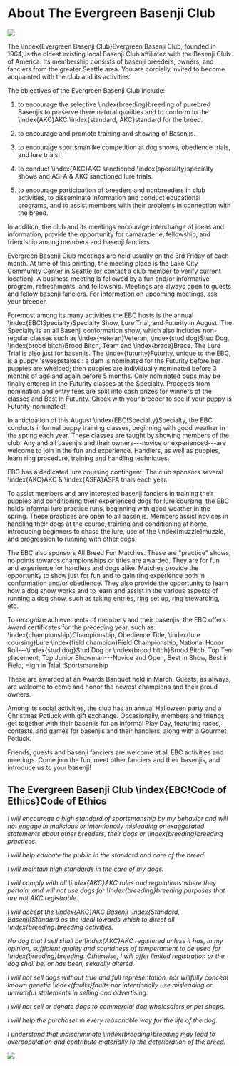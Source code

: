 # About The Evergreen Basenji Club

![](images/ebc-logo.png)

The \index{Evergreen Basenji Club}Evergreen Basenji Club, founded in 1964, is the oldest existing local Basenji Club affiliated with the Basenji Club of America.  Its membership consists of basenji breeders, owners, and fanciers from the greater Seattle area.  You are cordially invited to become acquainted with the club and its activities.

The objectives of the Evergreen Basenji Club include:

1. to encourage the selective \index{breeding}breeding of purebred Basenjis to preserve there natural qualities and to conform to the \index{AKC}AKC \index{standard, AKC}standard for the breed.

2. to encourage and promote training and showing of Basenjis.

3. to encourage sportsmanlike competition at dog shows, obedience trials, and lure trials.

4. to conduct \index{AKC}AKC sanctioned \index{specialty}specialty shows and ASFA & AKC sanctioned lure trials.

5. to encourage participation of breeders and nonbreeders in club activities, to disseminate information and conduct educational programs, and to assist members with their problems in connection with the breed.

In addition, the club and its meetings encourage interchange of ideas and information, provide the opportunity for camaraderie, fellowship, and friendship among members and basenji fanciers.

Evergreen Basenji Club meetings are held usually on the 3rd Friday of each month.  At time of this printing, the meeting place is the Lake City Community Center in Seattle (or contact a club member to verify current location). A business meeting is followed by a fun and/or informative program, refreshments, and fellowship.  Meetings are always open to guests and fellow basenji fanciers.  For information on upcoming meetings, ask your breeder.

Foremost among its many activities the EBC hosts is the annual \index{EBC!Specialty}Specialty Show, Lure Trial, and Futurity in August.  The Specialty is an all Basenji conformation show, which also includes non-regular classes such as \index{veteran}Veteran, \index{stud dog}Stud Dog, \index{brood bitch}Brood Bitch, Team and \index{brace}Brace.  The Lure Trial is also just for basenjis. The \index{futurity}Futurity, unique to the EBC, is a puppy 'sweepstakes': a dam is nominated for the Futurity before her puppies are whelped; then puppies are individually nominated before 3 months of age and again before 5 months.  Only nominated pups may be finally entered in the Futurity classes at the Specialty.  Proceeds from nomination and entry fees are split into cash prizes for winners of the classes and Best in Futurity.  Check with your breeder to see if your puppy is Futurity-nominated!

In anticipation of this August \index{EBC!Specialty}Specialty, the EBC conducts informal puppy training classes, beginning with good weather in the spring each year. These classes are taught by showing members of the club. Any and all basenjis and their owners---novice or experienced---are welcome to join in the fun and experience.  Handlers, as well as puppies, learn ring procedure, training and handling techniques.

EBC has a dedicated lure coursing contingent.  The club sponsors several \index{AKC}AKC & \index{ASFA}ASFA trials each year.

To assist members and any interested basenji fanciers in training their puppies and conditioning their experienced dogs for lure coursing, the EBC holds informal lure practice runs, beginning with good weather in the spring.  These practices are open to all basenjis.  Members assist novices in handling their dogs at the course, training and conditioning at home, introducing beginners to chase the lure, use of the \index{muzzle}muzzle, and progression to running with other dogs.

The EBC also sponsors All Breed Fun Matches. These are "practice" shows; no points towards championships or titles are awarded.  They are for fun and experience for handlers and dogs alike. Matches provide the opportunity to show just for fun and to gain ring experience both in conformation and/or obedience. They also provide the opportunity to learn how a dog show works and to learn and assist in the various aspects of running a dog show, such as taking entries, ring set up, ring stewarding, etc.

To recognize achievements of members and their basenjis, the EBC offers award certificates for the preceding year, such as: \index{championship}Championship, Obedience Title, \index{lure coursing}Lure \index{field champion}Field Championship, National Honor Roll---\index{stud dog}Stud Dog or \index{brood bitch}Brood Bitch, Top Ten placement, Top Junior Showman---Novice and Open, Best in Show, Best in Field, High in Trial, Sportsmanship

These are awarded at an Awards Banquet held in March.  Guests, as always, are welcome to come and honor the newest champions and their proud owners.

Among its social activities, the club has an annual Halloween party and a Christmas Potluck with gift exchange. Occasionally, members and friends get together with their basenjis for an informal Play Day, featuring races, contests, and games for basenjis and their handlers, along with a Gourmet Potluck.

Friends, guests and basenji fanciers are welcome at all EBC activities and meetings.  Come join the fun, meet other fanciers and their basenjis, and introduce us to your basenji!


## The Evergreen Basenji Club \index{EBC!Code of Ethics}Code of Ethics

_I will encourage a high standard of sportsmanship by my behavior and will not engage in malicious or intentionally misleading or exaggerated statements about other breeders, their dogs or \index{breeding}breeding practices._

_I will help educate the public in the standard and care of the breed._

_I will maintain high standards in the care of my dogs._

_I will comply with all \index{AKC}AKC rules and regulations where they pertain, and will not use dogs for \index{breeding}breeding purposes that are not AKC registrable._

_I will accept the \index{AKC}AKC Basenji \index{Standard, Basenji}Standard as the ideal towards which to direct all \index{breeding}breeding activities._

_No dog that I sell shall be \index{AKC}AKC registered unless it has, in my opinion, sufficient quality and soundness of temperament to be used for \index{breeding}breeding.  Otherwise, I will offer limited registration or the dog shall be, or has been, sexually altered._

_I will not sell dogs without true and full representation, nor willfully conceal known genetic \index{faults}faults nor intentionally use misleading or untruthful statements in selling and advertising._

_I will not sell or donate dogs to commercial dog wholesalers or pet shops._

_I will help the purchaser in every reasonable way for the life of the dog._

_I understand that indiscriminate \index{breeding}breeding may lead to overpopulation and contribute materially to the deterioration of the breed._

![](images/BAS46.png)
